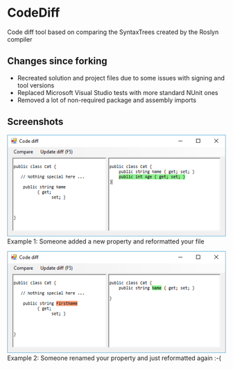 # CodeDiff
Code diff tool based on comparing the SyntaxTrees created by the Roslyn compiler

## Changes since forking
- Recreated solution and project files due to some issues with signing and tool versions
- Replaced Microsoft Visual Studio tests with more standard NUnit ones
- Removed a lot of non-required package and assembly imports

## Screenshots

![GitHub Logo](/doc/cat-1.png)
Example 1: Someone added a new property and reformatted your file

![GitHub Logo](/doc/cat-2.png)
Example 2: Someone renamed your property and just reformatted again :-(
